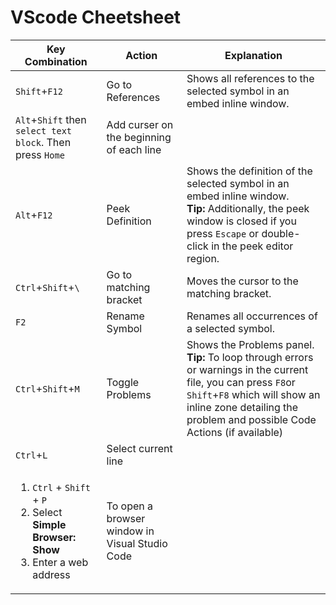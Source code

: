# VScode Cheetsheet

| Key Combination                                                                                                 | Action                                         | Explanation                                                                                                                                                                                                                      |
| --------------------------------------------------------------------------------------------------------------- | ---------------------------------------------- | -------------------------------------------------------------------------------------------------------------------------------------------------------------------------------------------------------------------------------- |
| `Shift`+`F12`                                                                                                   | Go to References                               | Shows all references to the selected symbol in an embed inline window.                                                                                                                                                           |
| `Alt`+`Shift` then `select text block`. Then press `Home`                                                       | Add curser on the beginning of each line       |                                                                                                                                                                                                                                  |
| `Alt`+`F12`                                                                                                     | Peek Definition                                | Shows the definition of the selected symbol in an embed inline window. <br/> **Tip:** Additionally, the peek window is closed if you press `Escape` or double-click in the peek editor region.                                   |
| `Ctrl`+`Shift`+`\`                                                                                              | Go to matching bracket                         | Moves the cursor to the matching bracket.                                                                                                                                                                                        |
| `F2`                                                                                                            | Rename Symbol                                  | Renames all occurrences of a selected symbol.                                                                                                                                                                                    |
| `Ctrl`+`Shift`+`M`                                                                                              | Toggle Problems                                | Shows the Problems panel.<br/>  **Tip:** To loop through errors or warnings in the current file, you can press `F8`or `Shift`+`F8` which will show an inline zone detailing the problem and possible Code Actions (if available) |
| `Ctrl`+`L`                                                                                                      | Select current line                            |
| <ol> <li>`Ctrl` + `Shift` + `P`</li> <li>Select **Simple Browser: Show**</li> <li>Enter a web address</li></ol> | To open a browser window in Visual Studio Code |